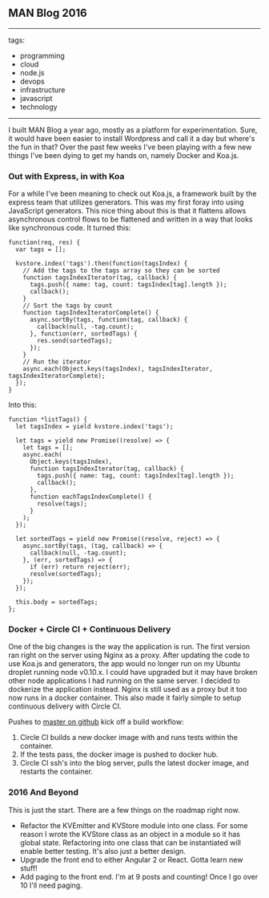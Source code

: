 ## MAN Blog 2016

---
tags:
- programming
- cloud
- node.js
- devops
- infrastructure
- javascript
- technology
---

<!-- preview -->
I built MAN Blog a year ago, mostly as a platform for experimentation. Sure, it would have been easier to install Wordpress and call it a day but where's the fun in that? Over the past few weeks I've been playing with a few new things I've been dying to get my hands on, namely Docker and Koa.js.
<!-- /preview -->

### Out with Express, in with Koa

For a while I've been meaning to check out Koa.js, a framework built by the express team that utilizes generators. This was my first foray into using JavaScript generators. This nice thing about this is that it flattens allows asynchronous control flows to be flattened and written in a way that looks like synchronous code. It turned this:

```
function(req, res) {
  var tags = [];

  kvstore.index('tags').then(function(tagsIndex) {
    // Add the tags to the tags array so they can be sorted
    function tagsIndexIterator(tag, callback) {
      tags.push({ name: tag, count: tagsIndex[tag].length });
      callback();
    }
    // Sort the tags by count
    function tagsIndexIteratorComplete() {
      async.sortBy(tags, function(tag, callback) {
        callback(null, -tag.count);
      }, function(err, sortedTags) {
        res.send(sortedTags);
      });
    }
    // Run the iterator
    async.each(Object.keys(tagsIndex), tagsIndexIterator, tagsIndexIteratorComplete);
  });
}
```
 
 Into this:
 
```
function *listTags() {
  let tagsIndex = yield kvstore.index('tags');

  let tags = yield new Promise((resolve) => {
    let tags = [];
    async.each(
      Object.keys(tagsIndex),
      function tagsIndexIterator(tag, callback) {
        tags.push({ name: tag, count: tagsIndex[tag].length });
        callback();
      },
      function eachTagsIndexComplete() {
        resolve(tags);
      }
    );
  });

  let sortedTags = yield new Promise((resolve, reject) => {
    async.sortBy(tags, (tag, callback) => {
      callback(null, -tag.count);
    }, (err, sortedTags) => {
      if (err) return reject(err);
      resolve(sortedTags);
    });
  });

  this.body = sortedTags;
};
```


### Docker + Circle CI + Continuous Delivery

One of the big changes is the way the application is run. The first version ran right on the server using Nginx as a proxy. After updating the code to use Koa.js and generators, the app would no longer run on my Ubuntu droplet running node v0.10.x. I could have upgraded but it may have broken other node applications I had running on the same server. I decided to dockerize the application instead. Nginx is still used as a proxy but it too now runs in a docker container. This also made it fairly simple to setup continuous delivery with Circle CI.

Pushes to [master on github](https://github.com/jlevine22/MAN-Blog) kick off a build workflow:

1. Circle CI builds a new docker image with and runs tests within the container.
2. If the tests pass, the docker image is pushed to docker hub.
3. Circle CI ssh's into the blog server, pulls the latest docker image, and restarts the container.

### 2016 And Beyond

This is just the start. There are a few things on the roadmap right now. 

- Refactor the KVEmitter and KVStore module into one class. For some reason I wrote the KVStore class as an object in a module so it has global state. Refactoring into one class that can be instantiated will enable better testing. It's also just a better design.
- Upgrade the front end to either Angular 2 or React. Gotta learn new stuff!
- Add paging to the front end. I'm at 9 posts and counting! Once I go over 10 I'll need paging.